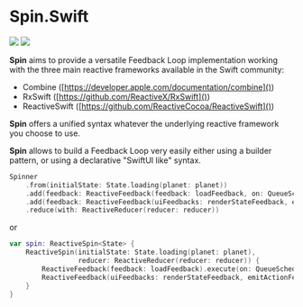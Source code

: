 # Spin.Swift

![](https://github.com/Spinners/Spin.Swift/workflows/Tests/badge.svg)
![](https://github.com/Spinners/Spin.Swift/workflows/SwiftLint/badge.svg)

**Spin** aims to provide a versatile Feedback Loop implementation working with the three main reactive frameworks available in the Swift community:

* Combine ([https://developer.apple.com/documentation/combine]())
* RxSwift ([https://github.com/ReactiveX/RxSwift]())
* ReactiveSwift ([https://github.com/ReactiveCocoa/ReactiveSwift]())

**Spin** offers a unified syntax whatever the underlying reactive framework you choose to use.

**Spin** allows to build a Feedback Loop very easily either using a builder pattern, or using a declarative "SwiftUI like" syntax.

```swift
Spinner
    .from(initialState: State.loading(planet: planet))
    .add(feedback: ReactiveFeedback(feedback: loadFeedback, on: QueueScheduler()))
    .add(feedback: ReactiveFeedback(uiFeedbacks: renderStateFeedback, emitActionFeedback, on: UIScheduler()))
    .reduce(with: ReactiveReducer(reducer: reducer))
```

or

```swift
var spin: ReactiveSpin<State> {
    ReactiveSpin(initialState: State.loading(planet: planet),
                 reducer: ReactiveReducer(reducer: reducer)) {
        ReactiveFeedback(feedback: loadFeedback).execute(on: QueueScheduler())
        ReactiveFeedback(uiFeedbacks: renderStateFeedback, emitActionFeedback).execute(on: UIScheduler())
    }
}
```
    
    
